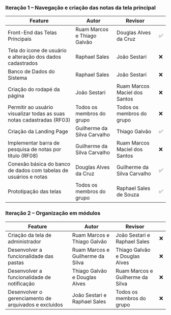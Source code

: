 ### Iteração 1 – Navegação e criação das notas da tela principal

| Feature                                                                                          | Autor                          | Revisor                        |   |
|--------------------------------------------------------------------------------------------------|--------------------------------|--------------------------------|---|
| Front-End das Telas Principais                                                                   | Ruam Marcos e Thiago Galvão    | Douglas Alves da Cruz          |✅|
| Tela do icone de usuário e alteração dos dados cadastrados                                       | Raphael Sales                  | João Sestari                   |❌|
| Banco de Dados do Sistema                                                                        | Raphael Sales                  | João Sestari                   |❌|
| Criação do rodapé da página                                                                      | João Sestari                   | Ruam Marcos Maciel dos Santos  |❌|
| Permitir ao usuário visualizar todas as suas notas cadastradas (RF03)                            | Todos os membros do grupo      | Todos os membros do grupo      |❌|
| Criação da Landing Page                                                                          | Guilherme da Silva Carvalho    | Thiago Galvão                  |✅|
| Implementar barra de pesquisa de notas por título (RF08)                                         | Guilherme da Silva Carvalho    | Ruam Marcos Maciel dos Santos  |❌|
| Conexão básica do banco de dados com tabelas de usuários e notas                                 | Douglas Alves da Cruz          | Guilherme da Silva Carvalho    |✅|
| Prototipação das telas                                                                           | Todos os membros do grupo      | Raphael Sales de Souza         |✅|

### Iteração 2 – Organização em módulos

| Feature                                                                                          | Autor                            | Revisor                          |   |
|--------------------------------------------------------------------------------------------------|----------------------------------|----------------------------------|---|
| Criação da tela de administrador                                                                 | Ruam Marcos e Thiago Galvão      | João Sestari e Raphael Sales     |❌|
| Desenvolver a funcionalidade das pastas                                                          | Ruam Marcos e Guilherme da Silva | Thiago Galvão e Douglas Alves    |❌|
| Desenvolver a funcionalidade de notificação                                                      | Thiago Galvão e Douglas Alves    | Ruam Marcos e Guilherme da Silva |❌|
| Desenvolver o gerenciamento de arquivados e excluidos                                            | João Sestari e Raphael Sales     | Todos os membros do grupo        |❌|

